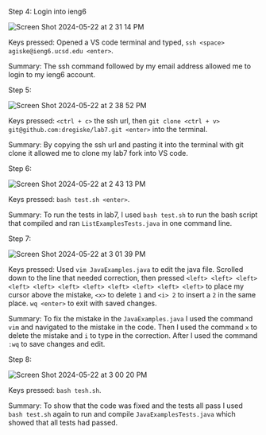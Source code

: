Step 4: Login into ieng6

![Screen Shot 2024-05-22 at 2 31 14 PM](https://github.com/dregiske/cse15l-lab-reports/assets/146780188/41cc762a-04b3-4c03-b149-ea728c40a4d4)

Keys pressed: Opened a VS code terminal and typed, `ssh <space> agiske@ieng6.ucsd.edu <enter>`.

Summary: The ssh command followed by my email address allowed me to login to my ieng6 account.

Step 5:

![Screen Shot 2024-05-22 at 2 38 52 PM](https://github.com/dregiske/cse15l-lab-reports/assets/146780188/a47961eb-23ca-4172-b7c1-9b3a6acd3141)

Keys pressed: `<ctrl + c>` the ssh url, then `git clone <ctrl + v> git@github.com:dregiske/lab7.git <enter>` into the terminal.

Summary: By copying the ssh url and pasting it into the terminal with git clone it allowed me to clone my lab7 fork into VS code.

Step 6:

![Screen Shot 2024-05-22 at 2 43 13 PM](https://github.com/dregiske/cse15l-lab-reports/assets/146780188/aedcccef-7684-4dfe-8101-3deed20c6ca4)

Keys pressed: `bash test.sh <enter>`.

Summary: To run the tests in lab7, I used `bash test.sh` to run the bash script that compiled and ran `ListExamplesTests.java` in one command line.

Step 7:

![Screen Shot 2024-05-22 at 3 01 39 PM](https://github.com/dregiske/cse15l-lab-reports/assets/146780188/e173ebdb-4f8b-4a4b-8d3e-966e982869a0)

Keys pressed: Used `vim JavaExamples.java` to edit the java file. Scrolled down to the line that needed correction, then pressed `<left> <left> <left> <left> <left> <left> <left> <left> <left> <left> <left>` to place my cursor above the mistake, `<x>` to delete `1` and `<i> 2` to insert a `2` in the same place. `wq <enter>` to exit with saved changes.

Summary: To fix the mistake in the `JavaExamples.java` I used the command `vim` and navigated to the mistake in the code. Then I used the command `x` to delete the mistake and `i` to type in the correction. After I used the command `:wq` to save changes and edit.

Step 8:

![Screen Shot 2024-05-22 at 3 00 20 PM](https://github.com/dregiske/cse15l-lab-reports/assets/146780188/05c09d67-ab77-4cde-a929-cdfec7c33249)

Keys pressed: `bash tesh.sh`.

Summary: To show that the code was fixed and the tests all pass I used `bash test.sh` again to run and compile `JavaExamplesTests.java` which showed that all tests had passed.
